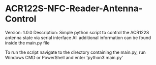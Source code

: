 # ACR122S-NFC-Reader-Antenna-Control   

Version: 1.0.0
Description: Simple python script to control the ACR122S antenna state via serial interface
All additional information can be found inside the main.py file

To run the script navigate to the directory containing the main.py, run Windows CMD or PowerShell and enter 'python3 main.py'